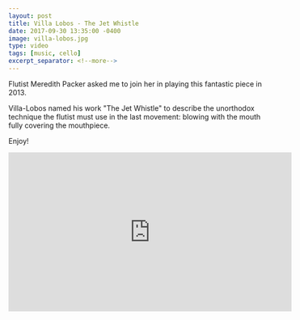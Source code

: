 ```yaml
---
layout: post
title: Villa Lobos - The Jet Whistle
date: 2017-09-30 13:35:00 -0400
image: villa-lobos.jpg
type: video
tags: [music, cello]
excerpt_separator: <!--more-->
---
```

Flutist Meredith Packer asked me to join her in playing this fantastic piece in 2013. 

Villa-Lobos named his work "The Jet Whistle" to describe the unorthodox technique the flutist must use in the last 
movement: blowing with the mouth fully covering the mouthpiece. 
<!--more-->

Enjoy!

<div class="iframe-wrapper">
<iframe width="560" height="315" src="https://www.youtube.com/embed/IIUFERoggws" frameborder="0" allowfullscreen></iframe>
</div>